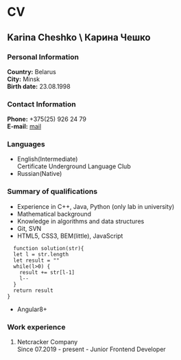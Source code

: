 # CV
## Karina Cheshko \ Карина Чешко

### Personal Information
**Country:** Belarus\
**City:** Minsk\
**Birth date:** 23.08.1998


### Contact Information
**Phone:** +375(25) 926 24 79\
**E-mail:** [mail]

### Languages
-	English(Intermediate)\
  Certificate Underground Language Club
-	Russian(Native)


### Summary of qualifications
-	Experience in C++, Java, Python (only lab in university)
-	Mathematical background
-	Knowledge in algorithms and data structures
- Git, SVN
- HTML5, CSS3, BEM(little), JavaScript

```
  function solution(str){
  let l = str.length
  let result = ""
  while(l>0) {
    result += str[l-1]
    l--
  }
  return result 
}
```

- Angular8+


### Work experience
1. Netcracker Company\
  Since 07.2019 - present - Junior Frontend Developer 

[mail]:karina_cheshko@mail.ru "karina_cheshko@mail.ru"
